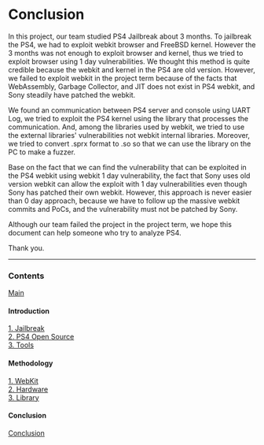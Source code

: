 # Conclusion
<!--
우리 팀원들은 BoB Project를 통해 약 3개월 간 PS4 Jailbreak를 탐구했다. Jailbreak를 하는 가장 기본적인 방법은 WebKit 브라우저와 FreeBSD 커널의 exploit을 통한 방법이다. 3개월이라는 단기간에 둘을 exploit하기 위하여 PS4에 존재하는 WebKit과 FreeBSD가 최신버전이 아니라는 것을 이용하여 패치되지 않은 1 day 취약점을 이용하여 exploit하는 방법론을 채택했다. 그러나, 브라우저 취약점과 exploit의 큰 부분을 차지하는 WebAssembly, Garbage Collector 및 JIT 모듈이 PS4 WebKit에서는 사용할 수 없다는 점, Sony에서 자체적으로 꾸준하게 패치한다는 점으로 인해 프로젝트 기간 내에 Exploit을 하는데 실패했다.<br>
-->
In this project, our team studied PS4 Jailbreak about 3 months. To jailbreak the PS4, we had to exploit webkit browser and FreeBSD kernel. However the 3 months was not enough to exploit browser and kernel, thus we tried to exploit browser using 1 day vulnerabilities. We thought this method is quite credible because the webkit and kernel in the PS4 are old version. However, we failed to exploit webkit in the project term because of the facts that WebAssembly, Garbage Collector, and JIT does not exist in PS4 webkit, and Sony steadily have patched the webkit.

<!--
UART Log를 통해 PS4 서버와 통신을 하여 env파일을 주기적으로 전달받는 것을 확인했고, 이를 이용하여 해당 부분을 처리하는 라이브러리의 취약점을 이용하여 PS4 커널 exploit을 시도했다. 그리고 WebKit에서 사용하는 모듈 중 WebKit 내부 모듈이 아닌, 외부 라이브러리를 끌어다쓰는 모듈의 취약점을 이용하려고 했다. 따라서 PS4 내부에있는 라이브러리 파일을 분석하는 것과 PC에서 해당 라이브러리 Fuzzer를 돌리기 위해 PS4의 라이브러리 포맷인 sprx를 PC에서 사용가능한 포맷인 so로 바꾸는 것을 시도했다.<br>
-->
We found an communication between PS4 server and console using UART Log, we tried to exploit the PS4 kernel using the library that processes the communication. And, among the libraries used by webkit, we tried to use the external libraries' vulnerabilities not webkit internal libraries. Moreover, we tried to convert .sprx format to .so so that we can use the library on the PC to make a fuzzer.

<!--
WebKit 1 day를 이용한 Jailbreak시도를 통해 PS4 WebKit에서 적용될 수 있는 취약점을 찾을 수 있었던 사실로 보았을 때, WebKit 최신버전을 사용하지 않고 구버전 WebKit을 Sony에서 자체적으로 패치해 나가는 것은, 패치가 되지 않은 1 day 취약점을 통한 공격이 가능하다는 것을 보여준다. 그러나, 방대한 양의 WebKit commit과 PoC들을 follow up해야하고, 취약점을 찾았다고 하더라도 해당 취약점이 Sony의 패치를 피해가야하는 위 접근법은 0 day를 이용한 접근법에 필적한 난이도를 가지는 것으로 여겨진다.<br>
-->
Base on the fact that we can find the vulnerability that can be exploited in the PS4 webkit using webkit 1 day vulnerability, the fact that Sony uses old version webkit can allow the exploit with 1 day vulnerabilities even though Sony has patched their own webkit. However, this approach is never easier than 0 day approach, because we have to follow up the massive webkit commits and PoCs, and the vulnerability must not be patched by Sony.

<!--
본 팀은 기간 내에 프로젝트 목표를 수행하는데 실패하였으나, 프로젝트의 진행 내용을 공유함으로써 이후 PS4를 분석하는 사람들에게 조금이나마 도움을 줄 수 있다는 사실에 의의를 두며 글을 마무리 짓는다.
-->
Although our team failed the project in the project term, we hope this document can help someone who try to analyze PS4.

Thank you.

---

### Contents <!-- omit in toc -->
[Main](https://github.com/Hacker-s-PlayStation/PlayStation4-Hacking-Guideline-ENG/blob/main/README.md)<br>

#### Introduction
[1. Jailbreak](https://github.com/Hacker-s-PlayStation/PlayStation4-Hacking-Guideline-ENG/blob/main/1_introduction/Jailbreak.md)<br>
[2. PS4 Open Source](https://github.com/Hacker-s-PlayStation/PlayStation4-Hacking-Guideline-ENG/blob/main/1_introduction/PS4_Open_Source.md)<br>
[3. Tools](https://github.com/Hacker-s-PlayStation/PlayStation4-Hacking-Guideline-ENG/blob/main/1_introduction/Tools.md)<br>

#### Methodology
[1. WebKit](https://github.com/Hacker-s-PlayStation/PlayStation4-Hacking-Guideline-ENG/blob/main/2_methodology/WebKit.md)<br>
[2. Hardware](https://github.com/Hacker-s-PlayStation/PlayStation4-Hacking-Guideline-ENG/blob/main/2_methodology/Hardware.md)<br>
[3. Library](https://github.com/Hacker-s-PlayStation/PlayStation4-Hacking-Guideline-ENG/blob/main/2_methodology/Library.md)<br>

#### Conclusion
[Conclusion](https://github.com/Hacker-s-PlayStation/PlayStation4-Hacking-Guideline-ENG/blob/main/3_conclusion/Conclusion.md)